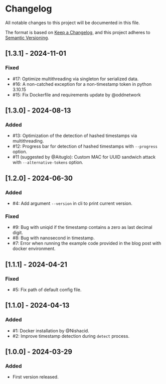 # Changelog

All notable changes to this project will be documented in this file.

The format is based on [Keep a Changelog](https://keepachangelog.com/en/1.0.0/),
and this project adheres to [Semantic Versioning](https://semver.org/spec/v2.0.0.html).

## [1.3.1] - 2024-11-01

### Fixed

- #17: Optimize multithreading via singleton for serialized data.
- #16: A non-catched exception for a non-timestamp token in python 3.10.15
- #15: Fix Dockerfile and requirements update by @oddnetwork

## [1.3.0] - 2024-08-13

### Added

- #13: Optimization of the detection of hashed timestamps via multithreading.
- #12: Progress bar for detection of hashed timestamps with `--progress` option.
- #11 (suggested by @Aituglo): Custom MAC for UUID sandwich attack with `--alternative-tokens` option.

## [1.2.0] - 2024-06-30

### Added

- #4: Add argument `--version` in cli to print current version.

### Fixed

- #9: Bug with uniqid if the timestamp contains a zero as last decimal digit.
- #8: Bug with nanosecond in timestamp.
- #7: Error when running the example code provided in the blog post with docker environment.

## [1.1.1] - 2024-04-21

### Fixed

- #5: Fix path of default config file.


## [1.1.0] - 2024-04-13

### Added

- #1: Docker installation by @Nishacid.
- #2: Improve timestamp detection during `detect` process.

## [1.0.0] - 2024-03-29

### Added

- First version released.